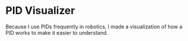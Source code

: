 # PID Visualizer

Because I use PIDs frequently in robotics, I made a visualization of how a PID works to make it easier to understand.
 
